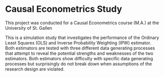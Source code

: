 # Causal Econometrics Study
This project was conducted for a Causal Econometrics course (M.A.) at the University of St. Gallen

This is a simulation study that investigates the performance of the Ordinary Least Squares (OLS) and Inverse Probability Weighting (IPW) estimator. Both estimators are tested with three different data generating processes that attempt to reveal the potential strengths and weaknesses of the two estimators. Both estimators show difficulty with specific data generating processes but surprisingly do not break down when assumptions of the research design are violated.